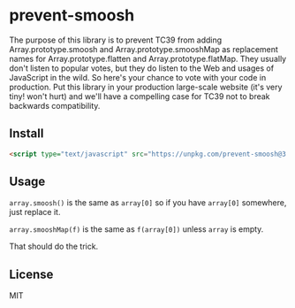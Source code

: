 # prevent-smoosh

The purpose of this library is to prevent TC39 from adding Array.prototype.smoosh and Array.prototype.smooshMap as replacement names for Array.prototype.flatten and Array.prototype.flatMap. They usually don't listen to popular votes, but they do listen to the Web and usages of JavaScript in the wild. So here's your chance to vote with your code in production. Put this library in your production large-scale website (it's very tiny! won't hurt) and we'll have a compelling case for TC39 not to break backwards compatibility.

## Install

```html
<script type="text/javascript" src="https://unpkg.com/prevent-smoosh@3.0.0/index.js"></script>
```

## Usage

`array.smoosh()` is the same as `array[0]` so if you have `array[0]` somewhere, just replace it.

`array.smooshMap(f)` is the same as `f(array[0])` unless `array` is empty.

That should do the trick.

## License

MIT
